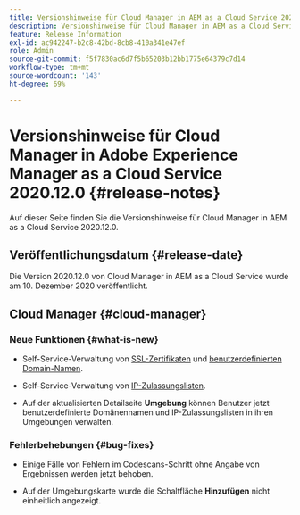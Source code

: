 ```yaml
---
title: Versionshinweise für Cloud Manager in AEM as a Cloud Service 2020.12.0
description: Versionshinweise für Cloud Manager in AEM as a Cloud Service 2020.12.0
feature: Release Information
exl-id: ac942247-b2c8-42bd-8cb8-410a341e47ef
role: Admin
source-git-commit: f5f7830ac6d7f5b65203b12bb1775e64379c7d14
workflow-type: tm+mt
source-wordcount: '143'
ht-degree: 69%

---
```


# Versionshinweise für Cloud Manager in Adobe Experience Manager as a Cloud Service 2020.12.0 {#release-notes}

Auf dieser Seite finden Sie die Versionshinweise für Cloud Manager in AEM as a Cloud Service 2020.12.0.

## Veröffentlichungsdatum {#release-date}

Die Version 2020.12.0 von Cloud Manager in AEM as a Cloud Service wurde am 10. Dezember 2020 veröffentlicht.

## Cloud Manager {#cloud-manager}

### Neue Funktionen {#what-is-new}

* Self-Service-Verwaltung von [SSL-Zertifikaten](/help/implementing/cloud-manager/managing-ssl-certifications/introduction-to-ssl-certificates.md) und [benutzerdefinierten Domain-Namen](/help/implementing/cloud-manager/custom-domain-names/introduction.md).

* Self-Service-Verwaltung von [IP-Zulassungslisten](/help/implementing/cloud-manager/ip-allow-lists/introduction.md).

* Auf der aktualisierten Detailseite **Umgebung** können Benutzer jetzt benutzerdefinierte Domänennamen und IP-Zulassungslisten in ihren Umgebungen verwalten.


### Fehlerbehebungen {#bug-fixes}

* Einige Fälle von Fehlern im Codescans-Schritt ohne Angabe von Ergebnissen werden jetzt behoben.

* Auf der Umgebungskarte wurde die Schaltfläche **Hinzufügen** nicht einheitlich angezeigt.
